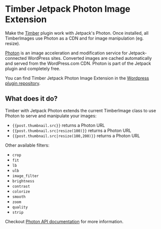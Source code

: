 Timber Jetpack Photon Image Extension
============

Make the [Timber](https://wordpress.org/plugins/timber-library/) plugin work with Jetpack's Photon. Once installed, all TimberImages use Photon as a CDN and for image manipulation (eg. resize).

[Photon](http://jetpack.me/support/photon/) is an image acceleration and modification service for Jetpack-connected WordPress sites. Converted images are cached automatically and served from the WordPress.com CDN. Photon is part of the Jetpack plugin and completely free.

You can find Timber Jetpack Photon Image Extension in the [Wordpress plugin repository](https://wordpress.org/plugins/timber-with-jetpack-photon/).

## What does it do?

Timber with Jetpack Photon extends the current TimberImage class to use Photon to serve and manipulate your images:

* `{{post.thumbnail.src}}` returns a Photon URL
* `{{post.thumbnail.src|resize(100)}}` returns a Photon URL
* `{{post.thumbnail.src|resize(100,200)}}` returns a Photon URL

Other available filters:

* `crop`
* `fit`
* `lb`
* `ulb`
* `image_filter`
* `brightness`
* `contrast`
* `colorize`
* `smooth`
* `zoom`
* `quality`
* `strip`

Checkout [Photon API documentation](https://developer.wordpress.com/docs/photon/) for more information.
